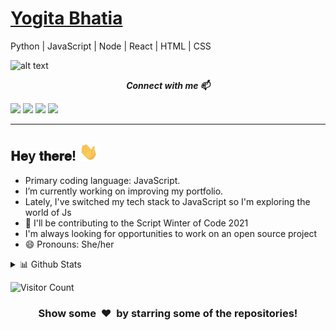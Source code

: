 <!--
**Yogita98/Yogita98** is a ✨ _special_ ✨ repository because its `README.md` (this file) appears on your GitHub profile.

Here are some ideas to get you started:

- 🔭 I’m currently working on ...
- 🌱 I’m currently learning ...
- 👯 I’m looking to collaborate on ...
- 🤔 I’m looking for help with ...
- 💬 Ask me about ...
- 📫 How to reach me: ...
- 😄 Pronouns: ...
- ⚡ Fun fact: ...
-->
# [Yogita Bhatia](https://yogita-bhatia-portfolio.netlify.app)
Python | JavaScript | Node | React | HTML | CSS

![alt text]()
<p align="center">
  <b><i>Connect with me 📫</i></b>

[<img height="30" src="https://img.shields.io/badge/twitter-%231DA1F2.svg?&style=for-the-badge&logo=twitter&logoColor=white" />][twitter]
[<img height="30" src="https://img.shields.io/badge/Hashnode-%230077B5.svg?&style=for-the-badge&logo=Hashnode&logoColor=white" />][Hashnode]
<a href="mailto:yogitab2798@gmail.com" style="text-decoration:none"><img height="30" src = "https://img.shields.io/badge/gmail-c14438?&style=for-the-badge&logo=gmail&logoColor=white"></a>
[<img height="30" src="https://img.shields.io/badge/linkedin-blue.svg?&style=for-the-badge&logo=linkedin&logoColor=white" />][LinkedIn]
<br />
<hr />


<h2> 𝐇𝐞y 𝐭𝐡𝐞𝐫𝐞! <img src="https://raw.githubusercontent.com/ABSphreak/ABSphreak/master/gifs/Hi.gif" width="30px"></h2>
 
* Primary coding language: JavaScript.
* I’m currently working on improving my portfolio.
* Lately, I've switched my tech stack to JavaScript so I'm exploring the world of Js
* 👯 I'll be contributing to the Script Winter of Code 2021
* I'm always looking for opportunities to work on an open source project
* 😄 Pronouns: She/her

 <details>
<summary>📊 Github Stats</summary>

<p align="center"> <img src="https://github-readme-stats.vercel.app/api?username=Yogita98&show_icons=true&theme=gotham" alt="Yogita Bhatia | Stats" />

</details>


 ![Visitor Count](https://profile-counter.glitch.me/{Yogita98}/count.svg)
 
 
<h3 align="center">Show some &nbsp;❤️&nbsp; by starring some of the repositories!</h3>

[twitter]: https://twitter.com/YogitaBhatia20
[Hashnode]: https://hashnode.com/@yogita98
[gmail]: https://gmail.com
[linkedin]: https://www.linkedin.com/in/yogita-bhatia/
